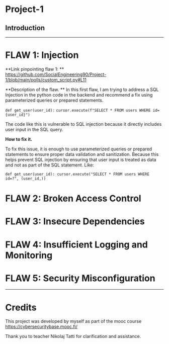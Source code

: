 # Project-1

## Introduction





----

# FLAW 1: Injection

**Link pinpointing flaw 1: ** https://github.com/SocialEngineering90/Project-1/blob/main/polls/custom_script.py#L11

**Description of the flaw. **
In this first flaw, I am trying to address a SQL Injection in the python code in the backend and recommend a fix using parameterized queries or prepared statements. 

`def get_user(user_id):`
    `cursor.execute(f"SELECT * FROM users WHERE id={user_id}")`

The code like this is vulnerable to SQL injection because it directly includes user input in the SQL query. 

**How to fix it.**

To fix this issue, it is enough to use parameterized queries or prepared statements to ensure proper data validation and sanitization. Because this helps prevent SQL injection by ensuring that user input is treated as data and not as part of the SQL statement. Like: 

`def get_user(user_id):
    cursor.execute("SELECT * FROM users WHERE id=?", (user_id,))`

# FLAW 2: Broken Access Control

# FLAW 3: Insecure Dependencies

# FLAW 4: Insufficient Logging and Monitoring

# FLAW 5: Security Misconfiguration


----
# Credits
This project was developed by myself as part of the mooc course https://cybersecuritybase.mooc.fi/

Thank you to teacher Nikolaj Tatti for clarification and assistance.
